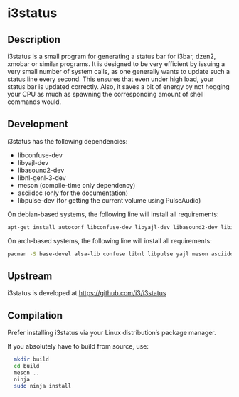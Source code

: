 # i3status

## Description

i3status is a small program for generating a status bar for i3bar, dzen2, xmobar
or similar programs. It is designed to be very efficient by issuing a very small
number of system calls, as one generally wants to update such a status line
every second. This ensures that even under high load, your status bar is updated
correctly. Also, it saves a bit of energy by not hogging your CPU as much as
spawning the corresponding amount of shell commands would.

## Development

i3status has the following dependencies:
  * libconfuse-dev
  * libyajl-dev
  * libasound2-dev
  * libnl-genl-3-dev
  * meson (compile-time only dependency)
  * asciidoc (only for the documentation)
  * libpulse-dev (for getting the current volume using PulseAudio)

On debian-based systems, the following line will install all requirements:
```bash
apt-get install autoconf libconfuse-dev libyajl-dev libasound2-dev libiw-dev asciidoc libpulse-dev libnl-genl-3-dev meson
```

On arch-based systems, the following line will install all requirements:
```bash
pacman -S base-devel alsa-lib confuse libnl libpulse yajl meson asciidoc
```

## Upstream

i3status is developed at https://github.com/i3/i3status

## Compilation

Prefer installing i3status via your Linux distribution’s package manager.

If you absolutely have to build from source, use:

```bash
  mkdir build
  cd build
  meson ..
  ninja
  sudo ninja install
```
